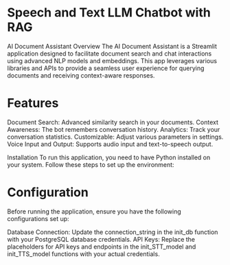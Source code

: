 # Speech and Text LLM Chatbot with RAG

AI Document Assistant
Overview
The AI Document Assistant is a Streamlit application designed to facilitate document search and chat interactions using advanced NLP models and embeddings. This app leverages various libraries and APIs to provide a seamless user experience for querying documents and receiving context-aware responses.

# Features
Document Search: Advanced similarity search in your documents.
Context Awareness: The bot remembers conversation history.
Analytics: Track your conversation statistics.
Customizable: Adjust various parameters in settings.
Voice Input and Output: Supports audio input and text-to-speech output.

Installation
To run this application, you need to have Python installed on your system. Follow these steps to set up the environment:

# Configuration
Before running the application, ensure you have the following configurations set up:

Database Connection: Update the connection_string in the init_db function with your PostgreSQL database credentials.
API Keys: Replace the placeholders for API keys and endpoints in the init_STT_model and init_TTS_model functions with your actual credentials.
